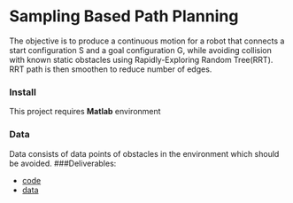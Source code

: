 # Sampling Based Path Planning

The objective is to produce a continuous motion for a  robot that connects a start configuration S and a goal configuration G, while avoiding collision with known static obstacles using Rapidly-Exploring Random Tree(RRT). RRT path is then smoothen to reduce number of edges.


### Install

This project requires **Matlab** environment

### Data

Data consists of data points of obstacles in the environment which should be avoided.
###Deliverables:
* [code](./RRTpathplan.m) 
* [data](./obst.txt)



